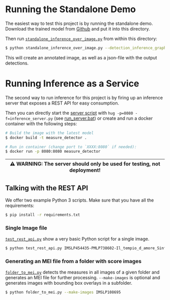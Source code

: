 # Running the Standalone Demo
The easiest way to test this project is by running the standalone demo. 
Download the trained model from [Github](https://github.com/OMR-Research/MeasureDetector/releases/download/v1.0/2019-04-24_faster-rcnn_inception-resnet-v2.pb) and put it into this directory.

Then run [`standalone_inference_over_image.py`](standalone_inference_over_image.py) from within this directory:

```bash
$ python standalone_inference_over_image.py --detection_inference_graph 2019-04-24_faster-rcnn_inception-resnet-v2.pb --input_image IMSLP454437-PMLP738602-Il_tempio_d_amore_Scene2-0002.jpg --output_result output_detections.json
```

This will create an annotated image, as well as a json-file with the output detections.


# Running Inference as a Service
The second way to run inference for this project is by firing up an inference server that exposes a REST API for easy consumption.

Then you can directly start the [server script](inference_server.py) with `hug -p=8080 -f=inference_server.py` (see [run_server.bat](run_server.bat)) or create and run a docker container with the following steps: 

```bash
# Build the image with the latest model
$ docker build -t measure_detector .

# Run in container (change port to `XXXX:8080` if needed):
$ docker run -p 8080:8080 measure_detector
```

| ⚠️ WARNING: The server should only be used for testing, not deployment! |
| --- |



## Talking with the REST API

We offer two example Python 3 scripts. Make sure that you have all the requirements:

```bash
$ pip install -r requirements.txt
```

### Single Image file
[`test_rest_api.py`](test_rest_api.py) show a very basic Python script for a single image.

```bash
$ python test_rest_api.py IMSLP454435-PMLP738602-Il_tempio_d_amore_Sinfonia-0011.jpg
```


### Generating an MEI file from a folder with score images
[`folder_to_mei.py`](folder_to_mei.py) detects the measures in all images of a given folder and generates an MEI file for further processing.
`--make-images` is optional and generates images with bounding box overlays in a subfolder.

```bash
$ python folder_to_mei.py --make-images IMSLP108695
```


